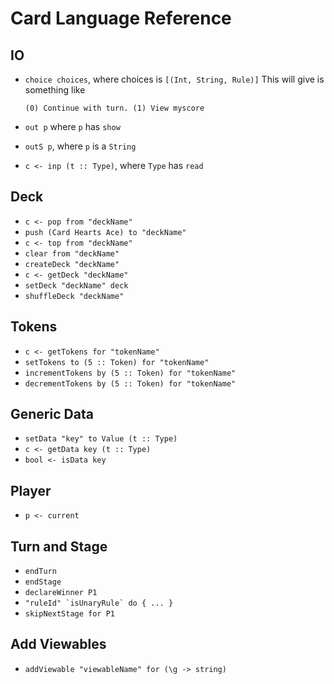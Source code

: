 # Card Language Reference

## IO

- `choice choices`, where choices is `[(Int, String, Rule)]`
  This will give is something like
  ```
  (0) Continue with turn. (1) View myscore
  ```

- `out p` where `p` has `show`
- `outS p`, where `p` is a `String`
- `c <- inp (t :: Type)`, where `Type` has `read`

## Deck

- `c <- pop from "deckName"`
- `push (Card Hearts Ace) to "deckName"`
- `c <- top from "deckName"`
- `clear from "deckName"`
- `createDeck "deckName"`
- `c <- getDeck "deckName"`
- `setDeck "deckName" deck`
- `shuffleDeck "deckName"`

## Tokens

- `c <- getTokens for "tokenName"`
- `setTokens to (5 :: Token) for "tokenName"`
- `incrementTokens by (5 :: Token) for "tokenName"`
- `decrementTokens by (5 :: Token) for "tokenName"`

## Generic Data
- `setData "key" to Value (t :: Type)`
- `c <- getData key (t :: Type)`
- `bool <- isData key`

## Player

- `p <- current`

## Turn and Stage

- `endTurn`
- `endStage`
- `declareWinner P1`
- ```"ruleId" `isUnaryRule` do { ... }```
- `skipNextStage for P1`

## Add Viewables

- `addViewable "viewableName" for (\g -> string)`
